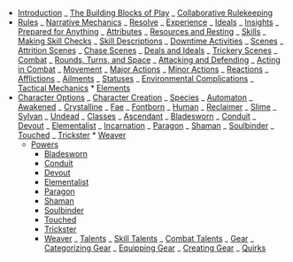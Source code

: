 - [Introduction](intro/)
  _ [The Building Blocks of Play](intro/building-blocks.md)
  _ [Collaborative Rulekeeping](intro/collaborative-rulekeeping.md)
- [Rules](rules/)
  _ [Narrative Mechanics](rules/narrative-mechanics/)
  _ [Resolve](rules/narrative-mechanics/resolve.md)
  _ [Experience](rules/narrative-mechanics/experience.md)
  _ [Ideals](rules/narrative-mechanics/ideals.md)
  _ [Insights](rules/narrative-mechanics/insights.md)
  _ [Prepared for Anything](rules/narrative-mechanics/prepared-for-anything.md)
  _ [Attributes](rules/attributes.md)
  _ [Resources and Resting](rules/resources-and-resting/)
  _ [Skills](rules/skills/)
  _ [Making Skill Checks](rules/skills/making-skill-checks.md)
  _ [Skill Descriptions](rules/skills/skill-descriptions.md)
  _ [Downtime Activities](rules/downtime-activities.md)
  _ [Scenes](rules/scenes/)
  _ [Attrition Scenes](rules/scenes/attrition-scenes.md)
  _ [Chase Scenes](rules/scenes/chase-scenes.md)
  _ [Deals and Ideals](rules/scenes/deals-and-ideals.md)
  _ [Trickery Scenes](rules/scenes/trickery-scenes.md)
  _ [Combat](rules/combat/)
  _ [Rounds, Turns, and Space](rules/combat/round-turns-space.md)
  _ [Attacking and Defending](rules/combat/attacking-and-defending.md)
  _ [Acting in Combat](rules/combat/acting-in-combat/)
  _ [Movement](rules/combat/acting-in-combat/movement.md)
  _ [Major Actions](rules/combat/acting-in-combat/major-actions.md)
  _ [Minor Actions](rules/combat/acting-in-combat/minor-actions.md)
  _ [Reactions](rules/combat/acting-in-combat/reactions.md)
  _ [Afflictions](rules/combat/afflictions.md)
  _ [Ailments](rules/combat/ailments.md)
  _ [Statuses](rules/combat/statuses.md)
  _ [Environmental Complications](rules/combat/environmental-complications.md)
  _ [Tactical Mechanics](rules/combat/tactical-mechanics.md) \* [Elements](rules/combat/elements.md)
- [Character Options](character-options/)
  _ [Character Creation](character-options/character-creation.md)
  _ [Species](character-options/species/)
  _ [Automaton](character-options/species/automaton.md)
  _ [Awakened](character-options/species/awakened.md)
  _ [Crystalline](character-options/species/crystalline.md)
  _ [Fae](character-options/species/fae.md)
  _ [Fontborn](character-options/species/fontborn.md)
  _ [Human](character-options/species/human.md)
  _ [Reclaimer](character-options/species/reclaimer.md)
  _ [Slime](character-options/species/slime.md)
  _ [Sylvan](character-options/species/sylvan.md)
  _ [Undead](character-options/species/undead.md)
  _ [Classes](character-options/classes/)
  _ [Ascendant](character-options/classes/ascendant.md)
  _ [Bladesworn](character-options/classes/bladesworn.md)
  _ [Conduit](character-options/classes/conduit.md)
  _ [Devout](character-options/classes/devout.md)
  _ [Elementalist](character-options/classes/elementalist.md)
  _ [Incarnation](character-options/classes/incarnation.md)
  _ [Paragon](character-options/classes/paragon.md)
  _ [Shaman](character-options/classes/shaman.md)
  _ [Soulbinder](character-options/classes/soulbinder.md)
  _ [Touched](character-options/classes/touched.md)
  _ [Trickster](character-options/classes/trickster.md) \* [Weaver](character-options/classes/weaver.md)
  - [Powers](character-options/powers/)
    - [Bladesworn](character-options/powers/bladesworn.md)
    - [Conduit](character-options/powers/conduit.md)
    - [Devout](character-options/powers/devout.md)
    - [Elementalist](character-options/powers/elementalist.md)
    - [Paragon](character-options/powers/paragon.md)
    - [Shaman](character-options/powers/shaman.md)
    - [Soulbinder](character-options/powers/soulbinder.md)
    - [Touched](character-options/powers/touched.md)
    - [Trickster](character-options/powers/trickster.md)
    - [Weaver](character-options/powers/weaver.md)
      _ [Talents](character-options/talents/)
      _ [Skill Talents](character-options/talents/skill-talents.md)
      _ [Combat Talents](character-options/talents/combat-talents.md)
      _ [Gear](character-options/gear/)
      _ [Categorizing Gear](character-options/gear/categorizing-gear.md)
      _ [Equipping Gear](character-options/gear/equipping-gear.md)
      _ [Creating Gear](character-options/gear/creating-gear.md)
      _ [Quirks](character-options/gear/quirks.md)
